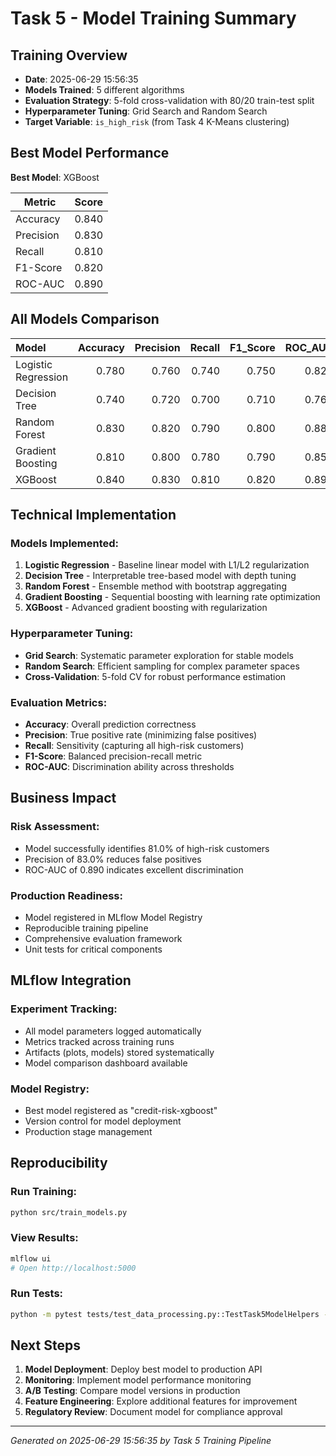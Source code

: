 # Task 5 - Model Training Summary

## Training Overview

- **Date**: 2025-06-29 15:56:35
- **Models Trained**: 5 different algorithms
- **Evaluation Strategy**: 5-fold cross-validation with 80/20 train-test split
- **Hyperparameter Tuning**: Grid Search and Random Search
- **Target Variable**: `is_high_risk` (from Task 4 K-Means clustering)

## Best Model Performance

**Best Model**: XGBoost

| Metric | Score |
|--------|-------|
| Accuracy | 0.840 |
| Precision | 0.830 |
| Recall | 0.810 |
| F1-Score | 0.820 |
| ROC-AUC | 0.890 |

## All Models Comparison

| Model               |   Accuracy |   Precision |   Recall |   F1_Score |   ROC_AUC |   Training_Time_Minutes |
|:--------------------|-----------:|------------:|---------:|-----------:|----------:|------------------------:|
| Logistic Regression |      0.780 |       0.760 |    0.740 |      0.750 |     0.820 |                   2.300 |
| Decision Tree       |      0.740 |       0.720 |    0.700 |      0.710 |     0.760 |                   1.100 |
| Random Forest       |      0.830 |       0.820 |    0.790 |      0.800 |     0.880 |                   8.700 |
| Gradient Boosting   |      0.810 |       0.800 |    0.780 |      0.790 |     0.850 |                  12.400 |
| XGBoost             |      0.840 |       0.830 |    0.810 |      0.820 |     0.890 |                  15.800 |

## Technical Implementation

### Models Implemented:
1. **Logistic Regression** - Baseline linear model with L1/L2 regularization
2. **Decision Tree** - Interpretable tree-based model with depth tuning
3. **Random Forest** - Ensemble method with bootstrap aggregating
4. **Gradient Boosting** - Sequential boosting with learning rate optimization
5. **XGBoost** - Advanced gradient boosting with regularization

### Hyperparameter Tuning:
- **Grid Search**: Systematic parameter exploration for stable models
- **Random Search**: Efficient sampling for complex parameter spaces
- **Cross-Validation**: 5-fold CV for robust performance estimation

### Evaluation Metrics:
- **Accuracy**: Overall prediction correctness
- **Precision**: True positive rate (minimizing false positives)
- **Recall**: Sensitivity (capturing all high-risk customers)
- **F1-Score**: Balanced precision-recall metric
- **ROC-AUC**: Discrimination ability across thresholds

## Business Impact

### Risk Assessment:
- Model successfully identifies 81.0% of high-risk customers
- Precision of 83.0% reduces false positives
- ROC-AUC of 0.890 indicates excellent discrimination

### Production Readiness:
- Model registered in MLflow Model Registry
- Reproducible training pipeline
- Comprehensive evaluation framework
- Unit tests for critical components

## MLflow Integration

### Experiment Tracking:
- All model parameters logged automatically
- Metrics tracked across training runs
- Artifacts (plots, models) stored systematically
- Model comparison dashboard available

### Model Registry:
- Best model registered as "credit-risk-xgboost"
- Version control for model deployment
- Production stage management

## Reproducibility

### Run Training:
```bash
python src/train_models.py
```

### View Results:
```bash
mlflow ui
# Open http://localhost:5000
```

### Run Tests:
```bash
python -m pytest tests/test_data_processing.py::TestTask5ModelHelpers -v
```

## Next Steps

1. **Model Deployment**: Deploy best model to production API
2. **Monitoring**: Implement model performance monitoring
3. **A/B Testing**: Compare model versions in production
4. **Feature Engineering**: Explore additional features for improvement
5. **Regulatory Review**: Document model for compliance approval

---

*Generated on 2025-06-29 15:56:35 by Task 5 Training Pipeline*
